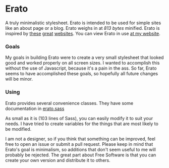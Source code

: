 # Erato
A truly minimalistic stylesheet. Erato is intended to be used for simple sites like an about page or a blog. Erato weighs in at _813 bytes_ minified.
Erato is inspired by [these](http://motherfuckingwebsite.com/) [great](http://bettermotherfuckingwebsite.com/) [websites](http://evenbettermotherfucking.website/). You can view Erato in use [at my website](https://nokaa.moe).

### Goals
My goals in building Erato were to create a very small stylesheet that looked good and worked properly on all screen sizes. I wanted to accomplish this without the use of Javascript, because it's a pain in the ass.
So far, Erato seems to have accomplished these goals, so hopefully all future changes will be minor.

### Using
Erato provides several convenience classes. They have some documentation in [erato.sass](https://github.com/nokaa/erato/blob/master/erato.sass)

As small as it is (103 lines of Sass), you can easily modify it to suit your needs. I have tried to create variables for the things that are most likely to be modified.

I am not a designer, so if you think that something can be improved, feel free to open an issue or submit a pull request. Please keep in mind that Erato's goal is minimalism, so additions that don't seem useful to me will probably be rejected. The great part about Free Software is that you can create your own version and distribute it to others.
